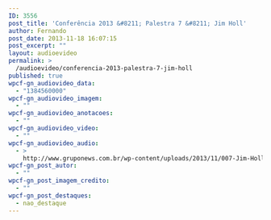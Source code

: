 ```yaml
---
ID: 3556
post_title: 'Conferência 2013 &#8211; Palestra 7 &#8211; Jim Holl'
author: Fernando
post_date: 2013-11-18 16:07:15
post_excerpt: ""
layout: audioevideo
permalink: >
  /audioevideo/conferencia-2013-palestra-7-jim-holl
published: true
wpcf-gn_audiovideo_data:
  - "1384560000"
wpcf-gn_audiovideo_imagem:
  - ""
wpcf-gn_audiovideo_anotacoes:
  - ""
wpcf-gn_audiovideo_video:
  - ""
wpcf-gn_audiovideo_audio:
  - >
    http://www.gruponews.com.br/wp-content/uploads/2013/11/007-Jim-Holl.mp3
wpcf-gn_post_autor:
  - ""
wpcf-gn_post_imagem_credito:
  - ""
wpcf-gn_post_destaques:
  - nao_destaque
---
```

